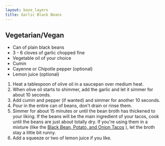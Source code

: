 ```yaml
---
layout: base_layers
title: Garlic Black Beans
---
```


Vegetarian/Vegan
----------------

* Can of plain black beans
* 3 - 6 cloves of garlic chopped fine
* Vegetable oil of your choice
* Cumin
* Cayenne or Chipotle pepper (optional)
* Lemon juice (optional)

1. Heat a tablespoon of olive oil in a saucepan over medium heat.
2. When olive oil starts to shimmer, add the garlic and let it simmer for about 10 seconds.
3. Add cumin and pepper (if wanted) and simmer for another 10 seconds.
4. Pour in the entire can of beans, don't drain or rinse them.
5. Simmer for about 15 minutes or until the bean broth has thickened to your liking. If the beans will be the main ingredient of your tacos, cook until the beans are just about totally dry. If you're using them in a mixture (like the [Black Bean, Potato, and Onion Tacos](/full_tacos/black_bean_potato_onion_tacos.html) ), let the broth stay a little bit runny.
6. Add a squeeze or two of lemon juice if you like.
